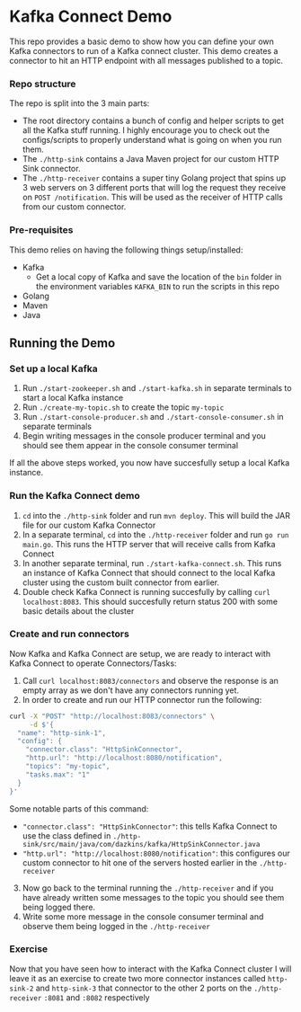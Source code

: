 # Kafka Connect Demo

This repo provides a basic demo to show how you can define your own Kafka connectors to run of a Kafka connect cluster. This demo creates a connector to hit an HTTP endpoint with all messages published to a topic.

### Repo structure

The repo is split into the 3 main parts:

- The root directory contains a bunch of config and helper scripts to get all the Kafka stuff running. I highly encourage you to check out the configs/scripts to properly understand what is going on when you run them.
- The `./http-sink` contains a Java Maven project for our custom HTTP Sink connector.
- The `./http-receiver` contains a super tiny Golang project that spins up 3 web servers on 3 different ports that will log the request they receive on `POST /notification`. This will be used as the receiver of HTTP calls from our custom connector.

### Pre-requisites

This demo relies on having the following things setup/installed:

- Kafka
  - Get a local copy of Kafka and save the location of the `bin` folder in the environment variables `KAFKA_BIN` to run the scripts in this repo
- Golang
- Maven
- Java

## Running the Demo

### Set up a local Kafka

1. Run `./start-zookeeper.sh` and `./start-kafka.sh` in separate terminals to start a local Kafka instance
2. Run `./create-my-topic.sh` to create the topic `my-topic`
3. Run `./start-console-producer.sh` and `./start-console-consumer.sh` in separate terminals
4. Begin writing messages in the console producer terminal and you should see them appear in the console consumer terminal

If all the above steps worked, you now have succesfully setup a local Kafka instance.

### Run the Kafka Connect demo

1. `cd` into the `./http-sink` folder and run `mvn deploy`. This will build the JAR file for our custom Kafka Connector
2. In a separate terminal, `cd` into the `./http-receiver` folder and run `go run main.go`. This runs the HTTP server that will receive calls from Kafka Connect
3. In another separate terminal, run `./start-kafka-connect.sh`. This runs an instance of Kafka Connect that should connect to the local Kafka cluster using the custom built connector from earlier.
4. Double check Kafka Connect is running succesfully by calling `curl localhost:8083`. This should succesfully return status 200 with some basic details about the cluster

### Create and run connectors

Now Kafka and Kafka Connect are setup, we are ready to interact with Kafka Connect to operate Connectors/Tasks:

1. Call `curl localhost:8083/connectors` and observe the response is an empty array as we don't have any connectors running yet.
2. In order to create and run our HTTP connector run the following:

```bash
curl -X "POST" "http://localhost:8083/connectors" \
     -d $'{
  "name": "http-sink-1",
  "config": {
    "connector.class": "HttpSinkConnector",
    "http.url": "http://localhost:8080/notification",
    "topics": "my-topic",
    "tasks.max": "1"
  }
}'
```

Some notable parts of this command:

- `"connector.class": "HttpSinkConnector"`: this tells Kafka Connect to use the class defined in `./http-sink/src/main/java/com/dazkins/kafka/HttpSinkConnector.java`
- `"http.url": "http://localhost:8080/notification"`: this configures our custom connector to hit one of the servers hosted earlier in the `./http-receiver`

3. Now go back to the terminal running the `./http-receiver` and if you have already written some messages to the topic you should see them being logged there.
4. Write some more message in the console consumer terminal and observe them being logged in the `./http-receiver`

### Exercise

Now that you have seen how to interact with the Kafka Connect cluster I will leave it as an exercise to create two more connector instances called `http-sink-2` and `http-sink-3` that connector to the other 2 ports on the `./http-receiver` `:8081` and `:8082` respectively
